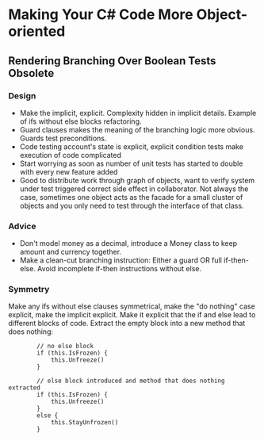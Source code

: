 # Making Your C# Code More Object-oriented

## Rendering Branching Over Boolean Tests Obsolete

### Design

- Make the implicit, explicit. Complexity hidden in implicit details. Example of ifs without else blocks refactoring.
- Guard clauses makes the meaning of the branching logic more obvious. Guards test preconditions.
- Code testing account's state is explicit, explicit condition tests make execution of code complicated
- Start worrying as soon as number of unit tests has started to double with every new feature added
- Good to distribute work through graph of objects, want to verify system under test triggered correct side effect in collaborator. Not always the case, sometimes one object acts as the facade for a small cluster of objects and you only need to test through the interface of that class.

### Advice

- Don't model money as a decimal, introduce a Money class to keep amount and currency together.
- Make a clean-cut branching instruction: Either a guard OR full if-then-else. Avoid incomplete if-then instructions without else.

### Symmetry

Make any ifs without else clauses symmetrical, make the "do nothing" case explicit, make the implicit explicit. Make it explicit that the if and else lead to different blocks of code. Extract the empty block into a new method that does nothing:

```
		// no else block
		if (this.IsFrozen) {  
			this.Unfreeze()
		}
```

```	
		// else block introduced and method that does nothing extracted
		if (this.IsFrozen) {
			this.Unfreeze()
		}
		else {
			this.StayUnfrozen()
		}
```		